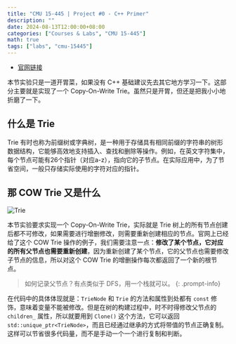 ```yaml
---
title: "CMU 15-445 | Project #0 - C++ Primer"
description: ""
date: 2024-08-13T12:00:00+08:00
categories: ["Courses & Labs", "CMU 15-445"]
math: true
tags: ["labs", "cmu-15445"]
---
```


- [官网链接](https://15445.courses.cs.cmu.edu/fall2023/project0/)

本节实验只是一道开胃菜，如果没有 C++ 基础建议先去其它地方学习一下。这部分主要就是实现了一个 Copy-On-Write Trie。虽然只是开胃，但还是把我小小地折磨了一下。

## 什么是 Trie

Trie 有时也称为前缀树或字典树，是一种用于存储具有相同前缀的字符串的树形数据结构，它能够高效地支持插入、查找和删除等操作。例如，在英文字符集中，每个节点可能有26个指针（对应a-z），指向它的子节点。在实际应用中，为了节省空间，一般只存储实际使用的字符对应的指针。

## 那 COW Trie 又是什么

![Trie](https://15445.courses.cs.cmu.edu/fall2023/project0/trie-03.svg)

本节实验要求实现一个 Copy-On-Write Trie，实际就是 Trie 树上的所有节点创建后都不可修改，如果需要进行增删修改，则需要重新创建相应的节点。官网上已经给了这个 COW Trie 操作的例子，我们需要注意一点：**修改了某个节点，它对应的所有父节点也需要重新创建**，因为重新创建了某个节点，它的父节点也需要修改子节点的信息，所以对这个 COW Trie 的增删操作每次都返回了一个新的根节点。

> 如何记录父节点？有点类似于 DFS，用一个栈就可以。
{: .prompt-info}

在代码中的具体体现就是：`TrieNode` 和 `Trie` 的方法和属性到处都有 `const` 修饰，意味着变量不能被修改。但是在树的构建过程中，时不时得修改父节点的 `children_` 属性，所以就要用到 `Clone()` 这个方法，它可以返回 `std::unique_ptr<TrieNode>`，而且已经通过继承的方式将带值的节点正确复制。这样可以节省很多代码量，而不是手动一个一个进行复制和判断。
